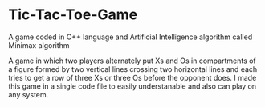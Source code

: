 # Tic-Tac-Toe-Game
A game coded in C++ language and Artificial Intelligence algorithm called Minimax algorithm

A game in which two players alternately put Xs and Os in compartments of a figure formed by two vertical lines crossing two horizontal lines and each tries to get a row of three Xs or three Os before the opponent does.
I made this game in a single code file to easily understanable and also can play on any system.
